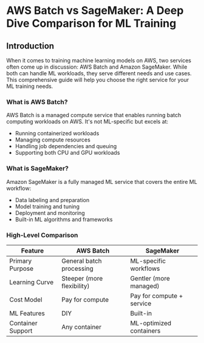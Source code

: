 # AWS Batch vs SageMaker: A Deep Dive Comparison for ML Training

## Introduction

When it comes to training machine learning models on AWS, two services often come up in discussion: AWS Batch and Amazon SageMaker. While both can handle ML workloads, they serve different needs and use cases. This comprehensive guide will help you choose the right service for your ML training needs.

### What is AWS Batch?
AWS Batch is a managed compute service that enables running batch computing workloads on AWS. It's not ML-specific but excels at:
- Running containerized workloads
- Managing compute resources
- Handling job dependencies and queuing
- Supporting both CPU and GPU workloads

### What is SageMaker?
Amazon SageMaker is a fully managed ML service that covers the entire ML workflow:
- Data labeling and preparation
- Model training and tuning
- Deployment and monitoring
- Built-in ML algorithms and frameworks

### High-Level Comparison

| Feature           | AWS Batch                  | SageMaker                 |
| ----------------- | -------------------------- | ------------------------- |
| Primary Purpose   | General batch processing   | ML-specific workflows     |
| Learning Curve    | Steeper (more flexibility) | Gentler (more managed)    |
| Cost Model        | Pay for compute            | Pay for compute + service |
| ML Features       | DIY                        | Built-in                  |
| Container Support | Any container              | ML-optimized containers   |
